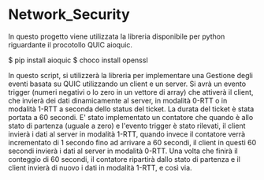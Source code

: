 # Network_Security

In questo progetto viene utilizzata la libreria disponibile per python riguardante il procotollo QUIC aioquic. 

$ pip install aioquic
$ choco install openssl

In questo script, si utilizzerà la libreria per implementare una Gestione degli eventi basata su QUIC utilizzando un client e un server. Si avrà un evento trigger (numeri negativi o lo zero in un vettore di array) che attiverà il client, che invierà dei dati dinamicamente al server, in modalità 0-RTT o in modalità 1-RTT a seconda dello status del ticket. La durata del ticket è stata portata a 60 secondi. E' stato implementato un contatore che quando è allo stato di partenza (uguale a zero) e l'evento trigger è stato rilevati, il client invierà i dati al server in modalità 1-RTT, quando invece il contatore verrà incrementato di 1 secondo fino ad arrivare a 60 secondi, il client in questi 60 secondi invierà i dati al server in modalità 0-RTT. Una volta che finirà il conteggio di 60 secondi, il contatore ripartirà dallo stato di partenza e il client invierà di nuovo i dati in modalità 1-RTT, e così via.

